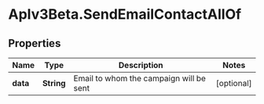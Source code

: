 # ApIv3Beta.SendEmailContactAllOf

## Properties

Name | Type | Description | Notes
------------ | ------------- | ------------- | -------------
**data** | **String** | Email to whom the campaign will be sent | [optional] 


